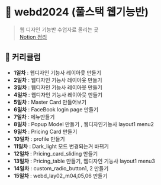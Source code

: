# 🏁 webd2024 (풀스택 웹기능반) 
> 웹 디자인 기능반 수업자료 올리는 곳 <br>
> <a href="https://dlclfh.notion.site/2654f9a3f89543ff9055e2e0e91271c1?pvs=4" target="_blank">Notion 정리</a>

## 🚩 커리큘럼
- **1일차** : 웹디자인 기능사 레이아웃 만들기
- **2일차** : 웹디자인 기능사 레이아웃 만들기
- **3일차** : 웹디자인 기능사 레이아웃 만들기
- **4일차** : 웹디자인 기능사 레이아웃 만들기 
- **5일차** : Master Card 만들어보기
- **6일차** : FaceBook login page 만들기
- **7일차** : 메뉴만들기
- **8일차** : Popup Model 만들기 , 웹디자인기능사 layout1 menu2
- **9일차** : Pricing Card 만들기
- **10일차** : profile 만들기
- **11일차** : Dark_light 모드 변경되는거 바뀌기
- **12일차** : Pricing_card_sliding 만들기
- **13일차** : Pricing_table 만들기, 웹디자인 기능사 layout1 menu3
- **14일차** : custom_radio_button1, 2 만들기
- **15일차** : webd_lay02_m04,05,06 만들기
